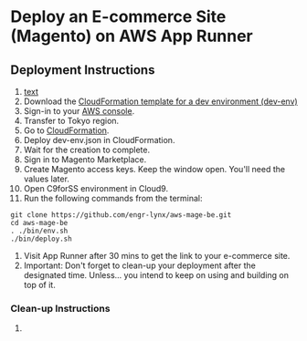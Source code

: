 # Deploy an E-commerce Site (Magento) on AWS App Runner

## Deployment Instructions

1. <a href="/files/dev-env" target="_blank">text</a>
1. Download the [CloudFormation template for a dev environment (dev-env)](/files/dev-env)
1. Sign-in to your [AWS console](https://console.aws.amazon.com/).
1. Transfer to Tokyo region.
1. Go to [CloudFormation](https://ap-northeast-1.console.aws.amazon.com/cloudformation/home?region=ap-northeast-1).
1. Deploy dev-env.json in CloudFormation.
1. Wait for the creation to complete.
1. Sign in to Magento Marketplace.
1. Create Magento access keys. Keep the window open. You'll need the values later.
1. Open C9forSS environment in Cloud9.
1. Run the following commands from the terminal:
```
git clone https://github.com/engr-lynx/aws-mage-be.git
cd aws-mage-be
. ./bin/env.sh
./bin/deploy.sh
```
1. Visit App Runner after 30 mins to get the link to your e-commerce site.
1. Important: Don't forget to clean-up your deployment after the designated time. Unless... you intend to keep on using and building on top of it.

### Clean-up Instructions

1.
